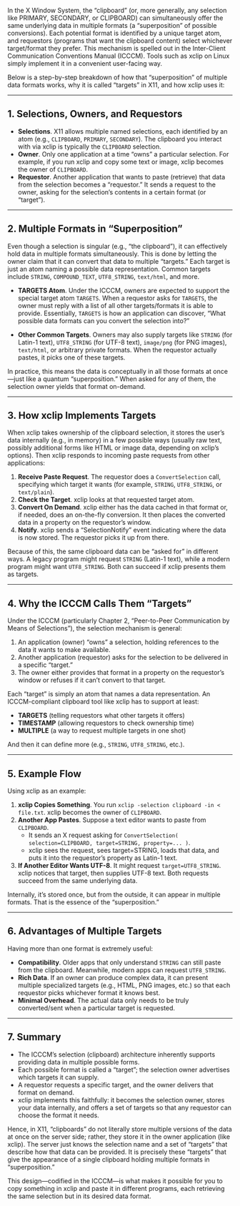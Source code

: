 In the X Window System, the “clipboard” (or, more generally, any selection like PRIMARY, SECONDARY, or CLIPBOARD) can simultaneously offer the same underlying data in multiple formats (a “superposition” of possible conversions). Each potential format is identified by a unique target atom, and requestors (programs that want the clipboard content) select whichever target/format they prefer. This mechanism is spelled out in the Inter-Client Communication Conventions Manual (ICCCM). Tools such as xclip on Linux simply implement it in a convenient user-facing way.

Below is a step-by-step breakdown of how that “superposition” of multiple data formats works, why it is called “targets” in X11, and how xclip uses it:

---

## 1. Selections, Owners, and Requestors

- **Selections**. X11 allows multiple named selections, each identified by an atom (e.g., `CLIPBOARD`, `PRIMARY`, `SECONDARY`). The clipboard you interact with via xclip is typically the `CLIPBOARD` selection.  
- **Owner**. Only one application at a time “owns” a particular selection. For example, if you run xclip and copy some text or image, xclip becomes the owner of `CLIPBOARD`.  
- **Requestor**. Another application that wants to paste (retrieve) that data from the selection becomes a “requestor.” It sends a request to the owner, asking for the selection’s contents in a certain format (or “target”).

---

## 2. Multiple Formats in “Superposition”

Even though a selection is singular (e.g., “the clipboard”), it can effectively hold data in multiple formats simultaneously. This is done by letting the owner claim that it can convert that data to multiple “targets.” Each target is just an atom naming a possible data representation. Common targets include `STRING`, `COMPOUND_TEXT`, `UTF8_STRING`, `text/html`, and more.

- **TARGETS Atom**. Under the ICCCM, owners are expected to support the special target atom `TARGETS`. When a requestor asks for `TARGETS`, the owner must reply with a list of all other targets/formats it is able to provide. Essentially, `TARGETS` is how an application can discover, “What possible data formats can you convert the selection into?”  

- **Other Common Targets**. Owners may also supply targets like `STRING` (for Latin-1 text), `UTF8_STRING` (for UTF-8 text), `image/png` (for PNG images), `text/html`, or arbitrary private formats. When the requestor actually pastes, it picks one of these targets.  

In practice, this means the data is conceptually in all those formats at once—just like a quantum “superposition.” When asked for any of them, the selection owner yields that format on-demand.

---

## 3. How xclip Implements Targets

When xclip takes ownership of the clipboard selection, it stores the user’s data internally (e.g., in memory) in a few possible ways (usually raw text, possibly additional forms like HTML or image data, depending on xclip’s options). Then xclip responds to incoming paste requests from other applications:

1. **Receive Paste Request**. The requestor does a `ConvertSelection` call, specifying which target it wants (for example, `STRING`, `UTF8_STRING`, or `text/plain`).  
2. **Check the Target**. xclip looks at that requested target atom.  
3. **Convert On Demand**. xclip either has the data cached in that format or, if needed, does an on-the-fly conversion. It then places the converted data in a property on the requestor’s window.  
4. **Notify**. xclip sends a “SelectionNotify” event indicating where the data is now stored. The requestor picks it up from there.

Because of this, the same clipboard data can be “asked for” in different ways. A legacy program might request `STRING` (Latin-1 text), while a modern program might want `UTF8_STRING`. Both can succeed if xclip presents them as targets.

---

## 4. Why the ICCCM Calls Them “Targets”

Under the ICCCM (particularly Chapter 2, “Peer-to-Peer Communication by Means of Selections”), the selection mechanism is general:

1. An application (owner) “owns” a selection, holding references to the data it wants to make available.  
2. Another application (requestor) asks for the selection to be delivered in a specific “target.”  
3. The owner either provides that format in a property on the requestor’s window or refuses if it can’t convert to that target.

Each “target” is simply an atom that names a data representation. An ICCCM-compliant clipboard tool like xclip has to support at least:

- **TARGETS** (telling requestors what other targets it offers)  
- **TIMESTAMP** (allowing requestors to check ownership time)  
- **MULTIPLE** (a way to request multiple targets in one shot)  

And then it can define more (e.g., `STRING`, `UTF8_STRING`, etc.).

---

## 5. Example Flow

Using xclip as an example:

1. **xclip Copies Something**. You run `xclip -selection clipboard -in < file.txt`. xclip becomes the owner of `CLIPBOARD`.  
2. **Another App Pastes**. Suppose a text editor wants to paste from `CLIPBOARD`.  
   - It sends an X request asking for `ConvertSelection( selection=CLIPBOARD, target=STRING, property=... )`.  
   - xclip sees the request, sees target=STRING, loads that data, and puts it into the requestor’s property as Latin-1 text.  
3. **If Another Editor Wants UTF-8**. It might request `target=UTF8_STRING`. xclip notices that target, then supplies UTF-8 text. Both requests succeed from the same underlying data.

Internally, it’s stored once, but from the outside, it can appear in multiple formats. That is the essence of the “superposition.”

---

## 6. Advantages of Multiple Targets

Having more than one format is extremely useful:
- **Compatibility**. Older apps that only understand `STRING` can still paste from the clipboard. Meanwhile, modern apps can request `UTF8_STRING`.  
- **Rich Data**. If an owner can produce complex data, it can present multiple specialized targets (e.g., HTML, PNG images, etc.) so that each requestor picks whichever format it knows best.  
- **Minimal Overhead**. The actual data only needs to be truly converted/sent when a particular target is requested.

---

## 7. Summary

- The ICCCM’s selection (clipboard) architecture inherently supports providing data in multiple possible forms.  
- Each possible format is called a “target”; the selection owner advertises which targets it can supply.  
- A requestor requests a specific target, and the owner delivers that format on demand.  
- xclip implements this faithfully: it becomes the selection owner, stores your data internally, and offers a set of targets so that any requestor can choose the format it needs.

Hence, in X11, “clipboards” do not literally store multiple versions of the data at once on the server side; rather, they store it in the owner application (like xclip). The server just knows the selection name and a set of “targets” that describe how that data can be provided. It is precisely these “targets” that give the appearance of a single clipboard holding multiple formats in “superposition.”  

This design—codified in the ICCCM—is what makes it possible for you to copy something in xclip and paste it in different programs, each retrieving the same selection but in its desired data format.
